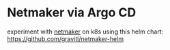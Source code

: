 # Netmaker via Argo CD
experiment with [netmaker](https://github.com/gravitl/netmaker) on k8s using this helm chart:
https://github.com/gravitl/netmaker-helm
